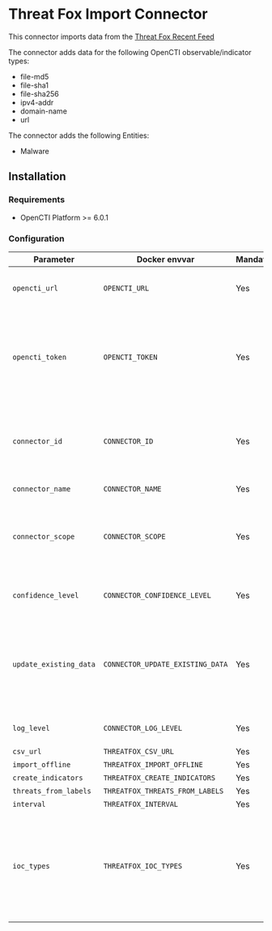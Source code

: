 # Threat Fox Import Connector

<!--
General description of the connector
* What it does
* How it works
* Special requirements
* Use case description
* ...
-->

This connector imports data from the [Threat Fox Recent Feed](https://threatfox.abuse.ch/)

The connector adds data for the following OpenCTI observable/indicator types:
* file-md5
* file-sha1
* file-sha256
* ipv4-addr
* domain-name
* url

The connector adds the following Entities:
* Malware
## Installation

### Requirements

- OpenCTI Platform >= 6.0.1

### Configuration

| Parameter              | Docker envvar                    | Mandatory | Description                                                                                                             |
|------------------------|----------------------------------|-----------|-------------------------------------------------------------------------------------------------------------------------|
| `opencti_url`          | `OPENCTI_URL`                    | Yes       | The URL of the OpenCTI platform.                                                                                        |
| `opencti_token`        | `OPENCTI_TOKEN`                  | Yes       | The default admin token configured in the OpenCTI platform parameters file.                                             |
| `connector_id`         | `CONNECTOR_ID`                   | Yes       | A valid arbitrary `UUIDv4` that must be unique for this connector.                                                      |
| `connector_name`       | `CONNECTOR_NAME`                 | Yes       | Option `ZeroFox`                                                                                                        |
| `connector_scope`      | `CONNECTOR_SCOPE`                | Yes       | Supported scope: Template Scope (MIME Type or Stix Object)                                                              |
| `confidence_level`     | `CONNECTOR_CONFIDENCE_LEVEL`     | Yes       | Set the confidence level for this data                                                                                  |
| `update_existing_data` | `CONNECTOR_UPDATE_EXISTING_DATA` | Yes       | Update data alrerady in the platform based on the Threat Fox data pull                                                  |
| `log_level`            | `CONNECTOR_LOG_LEVEL`            | Yes       | Log output for the connector                                                                                            |
| `csv_url`              | `THREATFOX_CSV_URL`              | Yes       |                                                                                                                         |
| `import_offline`       | `THREATFOX_IMPORT_OFFLINE`       | Yes       |                                                                                                                         |
| `create_indicators`    | `THREATFOX_CREATE_INDICATORS`    | Yes       |                                                                                                                         |
| `threats_from_labels`  | `THREATFOX_THREATS_FROM_LABELS`  | Yes       |                                                                                                                         | 
| `interval`             | `THREATFOX_INTERVAL`             | Yes       |                                                                                                                         |
| `ioc_types`            | `THREATFOX_IOC_TYPES`            | Yes       | List of IOC types to retrieve, available parameter: `all_types, ip:port, domain, url, md5_hash, sha1_hash, sha256_hash` |
